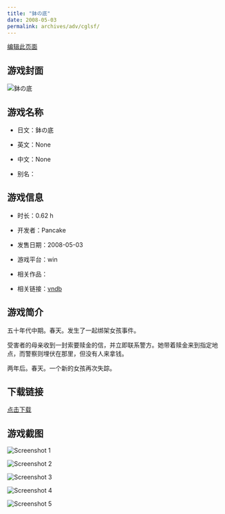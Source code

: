 ```yaml
---
title: "鉢の底"
date: 2008-05-03
permalink: archives/adv/cglsf/
---
```

[编辑此页面](https://github.com/ACG-3/ADV3-source/blob/main/source/_posts/%E9%89%A2%E3%81%AE%E5%BA%95.md)

## 游戏封面

![鉢の底](https://pan.timero.xyz/d/onedrive/img_lib_001/%E9%89%A2%E3%81%AE%E5%BA%95_cover.avif)


## 游戏名称

- 日文：鉢の底
- 英文：None
- 中文：None

- 别名：


## 游戏信息

- 时长：0.62 h
- 开发者：Pancake
- 发售日期：2008-05-03
- 游戏平台：win
- 相关作品：

- 相关链接：[vndb](https://vndb.org/v8084)


## 游戏简介

五十年代中期。春天。发生了一起绑架女孩事件。

受害者的母亲收到一封索要赎金的信，并立即联系警方。她带着赎金来到指定地点，而警察则埋伏在那里，但没有人来拿钱。

两年后。春天。一个新的女孩再次失踪。




## 下载链接

[点击下载](https://pan.timero.xyz/onedrive/adv_lib_001/%E9%89%A2%E3%81%AE%E5%BA%95)


## 游戏截图


![Screenshot 1](https://pan.timero.xyz/d/onedrive/img_lib_001/%E9%89%A2%E3%81%AE%E5%BA%95_Screenshot_1.avif)

![Screenshot 2](https://pan.timero.xyz/d/onedrive/img_lib_001/%E9%89%A2%E3%81%AE%E5%BA%95_Screenshot_2.avif)

![Screenshot 3](https://pan.timero.xyz/d/onedrive/img_lib_001/%E9%89%A2%E3%81%AE%E5%BA%95_Screenshot_3.avif)

![Screenshot 4](https://pan.timero.xyz/d/onedrive/img_lib_001/%E9%89%A2%E3%81%AE%E5%BA%95_Screenshot_4.avif)

![Screenshot 5](https://pan.timero.xyz/d/onedrive/img_lib_001/%E9%89%A2%E3%81%AE%E5%BA%95_Screenshot_5.avif)


